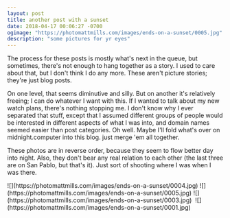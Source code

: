```yaml
---
layout: post
title: another post with a sunset
date: 2018-04-17 00:06:27 -0700
ogimage: "https://photomattmills.com/images/ends-on-a-sunset/0005.jpg"
description: "some pictures for yr eyes"
---
```


The process for these posts is mostly what's next in the queue, but sometimes, there's not enough to hang together as a story. I used to care about that, but I don't think I do any more. These aren't picture stories; they're just blog posts. 

On one level, that seems diminutive and silly. But on another it's relatively freeing; I can do whatever I want with this. If I wanted to talk about my new watch plans, there's nothing stopping me. I don't know why I ever separated that stuff, except that I assumed different groups of people would be interested in different aspects of what I was into, and domain names seemed easier than post categories. Oh well. Maybe I'll fold what's over on midnight.computer into this blog. just merge 'em all together.

These photos are in reverse order, because they seem to flow better day into night. Also, they don't bear any real relation to each other (the last three are on San Pablo, but that's it). Just sort of shooting where I was when I was there.

<span style="display:block;" class="center">
![](https://photomattmills.com/images/ends-on-a-sunset/0004.jpg)
<span class="caption"></span>
![](https://photomattmills.com/images/ends-on-a-sunset/0005.jpg)
<span class="caption"></span>
![](https://photomattmills.com/images/ends-on-a-sunset/0003.jpg)
<span class="caption"></span>
<img class="vertical" src="https://photomattmills.com/images/ends-on-a-sunset/0002.jpg" alt="">
<span class="caption"></span>
![](https://photomattmills.com/images/ends-on-a-sunset/0001.jpg)
<span class="caption"></span>
</span>
